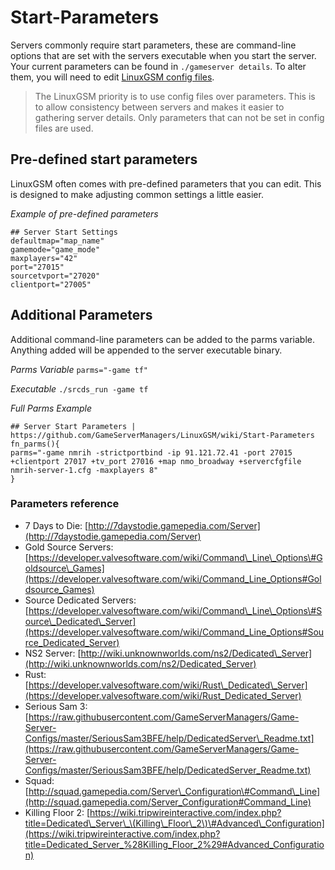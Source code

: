 # Start-Parameters

Servers commonly require start parameters, these are command-line options that are set with the servers executable when you start the server. Your current parameters can be found in `./gameserver details`. To alter them, you will need to edit [LinuxGSM config files](https://github.com/GameServerManagers/LinuxGSM/wiki/LinuxGSM-Config).

> The LinuxGSM priority is to use config files over parameters. This is to allow consistency between servers and makes it easier to gathering server details. Only parameters that can not be set in config files are used.

## Pre-defined start parameters

LinuxGSM often comes with pre-defined parameters that you can edit. This is designed to make adjusting common settings a little easier.

_Example of pre-defined parameters_

```text
## Server Start Settings
defaultmap="map_name"
gamemode="game_mode"
maxplayers="42"
port="27015"
sourcetvport="27020"
clientport="27005"
```

## Additional Parameters

Additional command-line parameters can be added to the parms variable. Anything added will be appended to the server executable binary.

_Parms Variable_ `parms="-game tf"`

_Executable_ `./srcds_run -game tf`

_Full Parms Example_

```text
## Server Start Parameters | https://github.com/GameServerManagers/LinuxGSM/wiki/Start-Parameters
fn_parms(){
parms="-game nmrih -strictportbind -ip 91.121.72.41 -port 27015 +clientport 27017 +tv_port 27016 +map nmo_broadway +servercfgfile nmrih-server-1.cfg -maxplayers 8"
}
```

### Parameters reference

* 7 Days to Die: [http://7daystodie.gamepedia.com/Server](http://7daystodie.gamepedia.com/Server)
* Gold Source Servers: [https://developer.valvesoftware.com/wiki/Command\_Line\_Options\#Goldsource\_Games](https://developer.valvesoftware.com/wiki/Command_Line_Options#Goldsource_Games)
* Source Dedicated Servers: [https://developer.valvesoftware.com/wiki/Command\_Line\_Options\#Source\_Dedicated\_Server](https://developer.valvesoftware.com/wiki/Command_Line_Options#Source_Dedicated_Server)
* NS2 Server: [http://wiki.unknownworlds.com/ns2/Dedicated\_Server](http://wiki.unknownworlds.com/ns2/Dedicated_Server)
* Rust: [https://developer.valvesoftware.com/wiki/Rust\_Dedicated\_Server](https://developer.valvesoftware.com/wiki/Rust_Dedicated_Server)
* Serious Sam 3: [https://raw.githubusercontent.com/GameServerManagers/Game-Server-Configs/master/SeriousSam3BFE/help/DedicatedServer\_Readme.txt](https://raw.githubusercontent.com/GameServerManagers/Game-Server-Configs/master/SeriousSam3BFE/help/DedicatedServer_Readme.txt)
* Squad: [http://squad.gamepedia.com/Server\_Configuration\#Command\_Line](http://squad.gamepedia.com/Server_Configuration#Command_Line)
* Killing Floor 2: [https://wiki.tripwireinteractive.com/index.php?title=Dedicated\_Server\_\(Killing\_Floor\_2\)\#Advanced\_Configuration](https://wiki.tripwireinteractive.com/index.php?title=Dedicated_Server_%28Killing_Floor_2%29#Advanced_Configuration)

